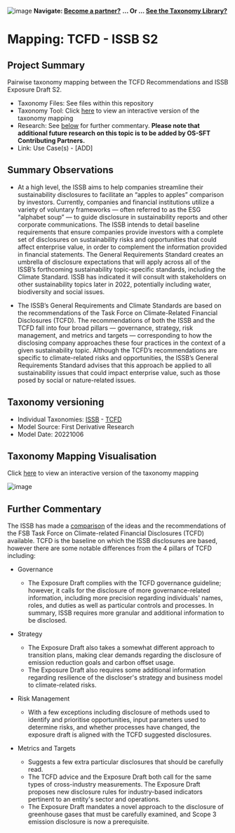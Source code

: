![image](https://user-images.githubusercontent.com/112073913/188821900-0c411acf-fbdd-4163-adc9-3ba4e2be78df.png)
**Navigate: [Become a partner?](https://github.com/OS-SFT/06-COLLABORATORS-PARTNERS)**
**... Or ... [See the Taxonomy Library?](https://github.com/orgs/OS-SFT/projects/2)**

# Mapping: TCFD - ISSB S2

## Project Summary
Pairwise taxonomy mapping between the TCFD Recommendations and ISSB Exposure Draft S2.

- Taxonomy Files: See files within this repository
- Taxonomy Tool: Click [here](https://os-sft.solidatus.com/viewer/share/I87DQi7gB4s8uvmwHtvOddzie3Zdm6P7) to view an interactive version of the taxonomy mapping
- Research: See [below](https://github.com/OS-SFT/Taxonomy-Mappings-Library/tree/main/Taxonomy%20Mappings%20-%20Double/TCFD%20-%20ISSB#further-commentary) for further commentary. **Please note that additional future research on this topic is to be added by OS-SFT Contributing Partners.**
- Link: Use Case(s) - [ADD]

## Summary Observations
* At a high level, the ISSB aims to help companies streamline their sustainability disclosures to facilitate an “apples to apples” comparison by investors. Currently, companies and financial institutions utilize a variety of voluntary frameworks — often referred to as the ESG “alphabet soup” — to guide disclosure in sustainability reports and other corporate communications. The ISSB intends to detail baseline requirements that ensure companies provide investors with a complete set of disclosures on sustainability risks and opportunities that could affect enterprise value, in order to complement the information provided in financial statements. 
The General Requirements Standard creates an umbrella of disclosure expectations that will apply across all of the ISSB’s forthcoming sustainability topic-specific standards, including the Climate Standard. ISSB has indicated it will consult with stakeholders on other sustainability topics later in 2022, potentially including water, biodiversity and social issues. 

* The ISSB’s General Requirements and Climate Standards are based on the recommendations of the Task Force on Climate-Related Financial Disclosures (TCFD). The recommendations of both the ISSB and the TCFD fall into four broad pillars — governance, strategy, risk management, and metrics and targets — corresponding to how the disclosing company approaches these four practices in the context of a given sustainability topic. Although the TCFD’s recommendations are specific to climate-related risks and opportunities, the ISSB’s General Requirements Standard advises that this approach be applied to all sustainability issues that could impact enterprise value, such as those posed by social or nature-related issues.

## Taxonomy versioning
- Individual Taxonomies: [ISSB](https://github.com/OS-SFT/Taxonomy-Mappings-Library/tree/main/Single%20Taxonomies/ISSB) - [TCFD](https://github.com/OS-SFT/Taxonomy-Mappings-Library/tree/main/Single%20Taxonomies/TCFD)
- Model Source: First Derivative Research
- Model Date: 20221006

## Taxonomy Mapping Visualisation

Click [here](https://os-sft.solidatus.com/viewer/share/I87DQi7gB4s8uvmwHtvOddzie3Zdm6P7) to view an interactive version of the taxonomy mapping

![image](https://github.com/OS-SFT/Taxonomy-Mappings-Library/assets/112079442/94a72fe5-3ede-4ca9-911f-590cb330b977)

## Further Commentary
The ISSB has made a [comparison](https://www.ifrs.org/content/dam/ifrs/project/climate-related-disclosures/comparison-draft-ifrs-s2-climate-related-disclosures-with-the-tcfd-recommendations.pdf) of the ideas and the recommendations of the FSB Task Force on Climate-related Financial Disclosures (TCFD) available.
TCFD is the baseline on which the ISSB disclosures are based, however there are some notable differences from the 4 pillars of TCFD including: 
* Governance
  * The Exposure Draft complies with the TCFD governance guideline; however, it calls for the disclosure of more governance-related information, including more precision regarding individuals' names, roles, and duties as well as particular controls and processes. In summary, ISSB requires more granular and additional information to be disclosed.
  
* Strategy
  * The Exposure Draft also takes a somewhat different approach to transition plans, making clear demands regarding the disclosure of emission reduction goals and carbon offset usage.
  * The Exposure Draft also requires some additional information regarding resilience of the discloser's strategy and business model to climate-related risks.
  
* Risk Management 
  * With a few exceptions including disclosure of methods used to identify and prioritise opportunities, input parameters used to determine risks, and whether processes have changed, the exposure draft is aligned with the TCFD suggested disclosures.

* Metrics and Targets
  * Suggests a few extra particular disclosures that should be carefully read.
  * The TCFD advice and the Exposure Draft both call for the same types of cross-industry measurements. The Exposure Draft proposes new disclosure rules for industry-based indicators pertinent to an entity's sector and operations.
  * The Exposure Draft mandates a novel approach to the disclosure of greenhouse gases that must be carefully examined, and Scope 3 emission disclosure is now a prerequisite.
